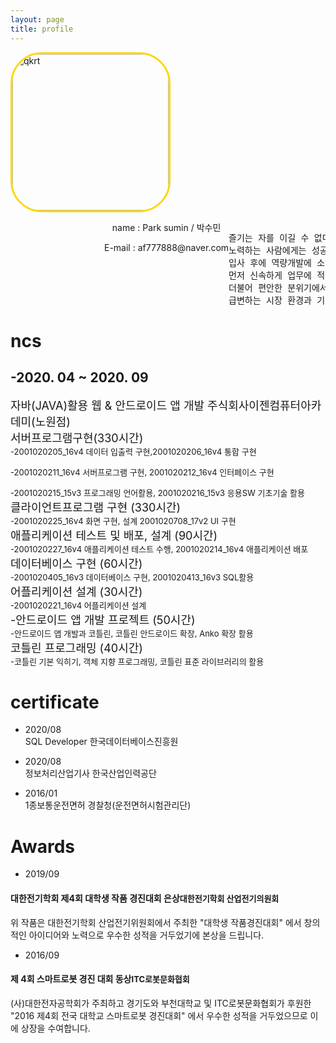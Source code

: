 ```yaml
---
layout: page
title: profile
---
```

<style>
.black-link:hover{
  color : #BFFF00;
}
  .black-link{
    color: #424242;

font-size: 1.2em;

  }
</style>
<div style="float:left">
<img style="
border: 3px solid gold;
border-radius: 50px;
-moz-border-radius: 50px;
-khtml-border-radius: 50px;
-webkit-border-radius: 50px;
"
src="../public/aaa.jpg" width="250px" height="250px" alt="qkrt" />
</div>
<div style="float:left; margin-left:150px" align="center">
<p>  name : Park sumin / 박수민</p>
<p>  E-mail : af777888@naver.com</p>
<p> <a class="black-link" href="https://github.com/parknnna"><i class="fab fa-github"></i></a>&nbsp;&nbsp;&nbsp;&nbsp;
<a class="black-link" href="https://www.facebook.com/profile.php?id=100003474619952"><i class="fab fa-facebook"></i></a>&nbsp;&nbsp;&nbsp;&nbsp;
    <a class="black-link" href="https://www.instagram.com/park_nnna/"><i class="fab fa-instagram"></i></a>&nbsp;&nbsp;&nbsp;&nbsp;
</p>
</div>

<div style="margin-top: 300px">
<pre class="message">
즐기는 자를 이길 수 없다는 말이 있습니다. 원하는 길을 찾은 만큼 노력하며 배우고 성장하는 즐거움을 느낄 준비가 되어 있습니다.
노력하는 사람에게는 성공의 열쇠는 이미 주어져있다고 생각하기에 제가 목표한 분야에서 최고의 인재로 인정받기 위해 끊임없이 노력하고 부족한 부분을 채워가고 있습니다.
입사 후에 역량개발에 소홀히 하지 않고, 앞으로의 발전성을 추구해 가며 저를 선택한 지금 이 순간이 최선이었음을 실제적인 결과물로 보여 드리겠습니다.
먼저 신속하게 업무에 적응할 수 있도록 보강해나갈 부분을 파악하고 지식을 쌓아 보완하겠습니다.
더불어 편안한 분위기에서 일할 수 있도록 동료, 상사와의 사이를 돈독히하고 싶습니다.
급변하는 시장 환경과 기술력을 항상 제 것으로 만들기 위해서 자기계발을 반복할 것이며, 보다 경쟁력 있는 비결을 지속해서 만들어갈 것입니다.
</pre>
</div>

# ncs
<font size=2px>  </font>
## -2020. 04 ~ 2020. 09
<font size=4px>자바(JAVA)활용 웹 & 안드로이드 앱 개발 주식회사이젠컴퓨터아카데미(노원점)<br>
서버프로그램구현(330시간)<br></font>
<font size=2px>
-2001020205_16v4 데이터 입출력 구현,2001020206_16v4 통합 구현<br>

-2001020211_16v4 서버프로그램 구현, 2001020212_16v4 인터페이스 구현<br>

-2001020215_15v3 프로그래밍 언어활용, 2001020216_15v3 응용SW 기초기술 활용<br>
</font><font size=4px>
클라이언트프로그램 구현 (330시간)<br></font>
<font size=2px>
-2001020225_16v4 화면 구현, 설계 2001020708_17v2 UI 구현<br>
</font><font size=4px>
애플리케이션 테스트 및 배포, 설계 (90시간)<br></font>
<font size=2px>
-2001020227_16v4 애플리케이션 테스트 수행, 2001020214_16v4 애플리케이션 배포<br>
</font><font size=4px>
데이터베이스 구현 (60시간)<br></font>
<font size=2px>
-2001020405_16v3 데이터베이스 구현, 2001020413_16v3 SQL활용<br>
</font><font size=4px>
어플리케이션 설계 (30시간)<br></font>
<font size=2px>
-2001020221_16v4 어플리케이션 설계<br>
</font><font size=4px>
-안드로이드 앱 개발 프로젝트 (50시간)<br></font>
<font size=2px>
-안드로이드 앱 개발과 코틀린, 코틀린 안드로이드 확장, Anko 확장 활용<br>
</font><font size=4px>
코틀린 프로그래밍 (40시간)<br></font>
<font size=2px>
-코틀린 기본 익히기, 객체 지향 프로그래밍, 코틀린 표준 라이브러리의 활용<br>
</font>


# certificate
- 2020/08 <br>
  SQL Developer 한국데이터베이스진흥원

-  2020/08<br>
  정보처리산업기사 한국산업인력공단

-  2016/01<br>
  1종보통운전면허 경찰청(운전면허시험관리단)



# Awards
- 2019/09<br>
#### 대한전기학회 제4회 대학생 작품 경진대회 은상<font size="2">대한전기학회 산업전기의원회</font>

  위 작품은 대한전기학회 산업전기위원회에서 주최한 "대학생 작품경진대회" 에서 창의적인 아이디어와 노력으로 우수한 성적을 거두었기에 본상을 드립니다.

- 2016/09
#### 제 4회 스마트로봇 경진 대회 동상<font size="2">ITC로봇문화협회</font>

  (사)대한전자공학회가 주최하고 경기도와 부천대학교 및 ITC로봇문화협회가 후원한 "2016 제4회 전국 대학교 스마트로봇 경진대회" 에서 우수한 성적을 거두었으므로 이에 상장을 수여합니다.
